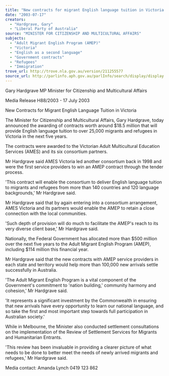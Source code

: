 ```yaml
---
title: "New contracts for migrant English language tuition in Victoria."
date: "2003-07-17"
creators:
  - "Hardgrave, Gary"
  - "Liberal Party of Australia"
source: "MINISTER FOR CITIZENSHIP AND MULTICULTURAL AFFAIRS"
subjects:
  - "Adult Migrant English Program (AMEP)"
  - "Victoria"
  - "English as a second language"
  - "Government contracts"
  - "Refugees"
  - "Immigration"
trove_url: http://trove.nla.gov.au/version/211255577
source_url: http://parlinfo.aph.gov.au/parlInfo/search/display/display.w3p;query=Id%3A%22media/pressrel/TJW96%22
---
```


 Gary Hardgrave MP   Minister for Citizenship and Multicultural Affairs 

   Media Release H88/2003 - 17 July 2003

 

 New Contracts for Migrant English Language Tuition in Victoria

 The Minister for Citizenship and Multicultural Affairs, Gary Hardgrave, today announced the  awarding of contracts worth around $18.5 million that will provide English language tuition to  over 25,000 migrants and refugees in Victoria in the next five years. 

 The contracts were awarded to the Victorian Adult Multicultural Education Services (AMES)  and its six consortium partners. 

 Mr Hardgrave said AMES Victoria led another consortium back in 1998 and were the first  service providers to win an AMEP contract through the tender process.

 'This contract will enable the consortium to deliver English language tuition to migrants and  refugees from more than 140 countries and 120 language backgrounds,' Mr Hardgrave said.

 Mr Hardgrave said that by again entering into a consortium arrangement, AMES Victoria and  its partners would enable the AMEP to retain a close connection with the local communities. 

 'Such depth of provision will do much to facilitate the AMEP's reach to its very diverse client  base,' Mr Hardgrave said.

 Nationally, the Federal Government has allocated more than $500 million over the next five  years to the Adult Migrant English Program (AMEP), including $114 million this financial  year.

 Mr Hardgrave said that the new contracts with AMEP service providers in each state and  territory would help more than 100,000 new arrivals settle successfully in Australia.

 'The Adult Migrant English Program is a vital component of the Government's commitment to  'nation building,' community harmony and cohesion,' Mr Hardgrave said. 

 'It represents a significant investment by the Commonwealth in ensuring that new arrivals  have every opportunity to learn our national language, and so take the first and most  important step towards full participation in Australian society.'

 While in Melbourne, the Minister also conducted settlement consultations on the  implementation of the Review of Settlement Services for Migrants and Humanitarian  Entrants.

 'This review has been invaluable in providing a clearer picture of what needs to be done to  better meet the needs of newly arrived migrants and refugees,' Mr Hardgrave said.

 Media contact: Amanda Lynch 0419 123 862 

